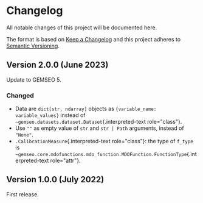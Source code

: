 <!--
 Copyright 2021 IRT Saint Exupéry, https://www.irt-saintexupery.com

 This work is licensed under the Creative Commons Attribution-ShareAlike 4.0
 International License. To view a copy of this license, visit
 http://creativecommons.org/licenses/by-sa/4.0/ or send a letter to Creative
 Commons, PO Box 1866, Mountain View, CA 94042, USA.
-->

# Changelog

All notable changes of this project will be documented here.

The format is based on [Keep a
Changelog](https://keepachangelog.com/en/1.0.0/) and this project
adheres to [Semantic Versioning](https://semver.org/spec/v2.0.0.html).

## Version 2.0.0 (June 2023)

Update to GEMSEO 5.

### Changed

- Data are `dict[str, ndarray]` objects as
    `{variable_name: variable_values}` instead of
    `~gemseo.datasets.dataset.Dataset`{.interpreted-text role="class"}.
- Use `""` as empty value of `str` and `str | Path` arguments, instead
    of `"None"`.
- `.CalibrationMeasure`{.interpreted-text role="class"}: the type of
    `f_type` is
    `~gemseo.core.mdofunctions.mdo_function.MDOFunction.FunctionType`{.interpreted-text
    role="attr"}.

## Version 1.0.0 (July 2022)

First release.

